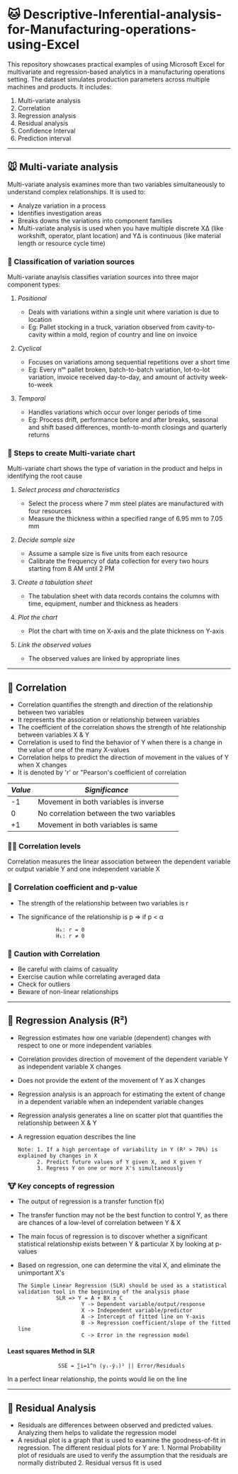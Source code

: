 # 🐱 Descriptive-Inferential-analysis-for-Manufacturing-operations-using-Excel
This repository showcases practical examples of using Microsoft Excel for multivariate and regression-based analytics in a manufacturing operations setting. The dataset simulates production parameters across multiple machines and products. It includes:

1. Multi-variate analysis
2. Correlation
3. Regression analysis
4. Residual analysis
5. Confidence Interval
6. Prediction interval

---

## 🐭 Multi-variate analysis
Multi-variate analysis examines more than two variables simultaneously to understand complex relationships. It is used to:
- Analyze variation in a process
- Identifies investigation areas
- Breaks downs the variations into component families
- Multi-variate analysis is used when you have multiple discrete XΔ (like workshift, operator, plant location) and YΔ is continuous (like material length or resource cycle time)

### 🦊 Classification of variation sources
Multi-variate anaylsis classifies variation sources into three major component types:
1. *Positional*
    - Deals with variations within a single unit where variation is due to location
    - Eg: Pallet stocking in a truck, variation observed from cavity-to-cavity within a mold, region of country and line on invoice

2. *Cyclical*
    - Focuses on variations among sequential repetitions over a short time
    - Eg: Every nᵗʰ pallet broken, batch-to-batch variation, lot-to-lot variation, invoice received day-to-day, and amount of activity week-to-week

3. *Temporal*
    - Handles variations which occur over longer periods of time
    - Eg: Process drift, performance before and after breaks, seasonal and shift based differences, month-to-month closings and quarterly returns

### 🐻 Steps to create Multi-variate chart
Multi-variate chart shows the type of variation in the product and helps in identifying the root cause
1. *Select process and characteristics*
   - Select the process where 7 mm steel plates are manufactured with four resources
   - Measure the thickness within a specified range of 6.95 mm to 7.05 mm

2. *Decide sample size*
   - Assume a sample size is five units from each resource
   - Calibrate the frequency of data collection for every two hours starting from 8 AM until 2 PM

3. *Create a tabulation sheet*
   - The tabulation sheet with data records contains the columns with time, equipment, number and thickness as headers

4. *Plot the chart*
   - Plot the chart with time on X-axis and the plate thickness on Y-axis

5. *Link the observed values*
   - The observed values are linked by appropriate lines

---

## 🐼 Correlation
- Correlation quantifies the strength and direction of the relationship between two variables
- It represents the assoication or relationship between variables
- The coefficient of the correlation shows the strength of hte relationship between variables X & Y
- Correlation is used to find the behavior of Y when there is a change in the value of one of the many X-values
- Correlation helps to predict the direction of movement in the values of Y when X changes
- It is denoted by 'r' or "Pearson's coefficient of correlation

|*Value*|*Significance*|
|--------|-------------|
|-1| Movement in both variables is inverse |
|0| No correlation between the two variables |
|+1| Movement in both variables is same |

### 🐻‍❄️ Correlation levels
Correlation measures the linear association between the dependent variable or output variable Y and one independent variable X

### 🐨 Correlation coefficient and p-value
- The strength of the relationship between two variables is r
- The significance of the relationship is p
     => if p < α

                  H₀: r = 0
                  H₁: r ≠ 0

### 🐯 Caution with Correlation
- Be careful with claims of casuality
- Exercise caution while correlating averaged data
- Check for outliers
- Beware of non-linear relationships

---

## 🦁 Regression Analysis (R²)
- Regression estimates how one variable (dependent) changes with respect to one or more independent variables
- Correlation provides direction of movement of the dependent variable Y as independent variable X changes
- Does not provide the extent of the movement of Y as X changes
- Regression analysis is an approach for estimating the extent of change in a dependent variable when an independent variable changes
- Regression analysis generates a line on scatter plot that quantifies the relationship between X & Y
- A regression equation describes the line

      Note: 1. If a high percentage of variability in Y (R² > 70%) is explained by changes in X
            2. Predict future values of Y given X, and X given Y
            3. Regress Y on one or more X's simultaneously

### 🐮 Key concepts of regression
- The output of regression is a transfer function f(x)
- The transfer function may not be the best function to control Y, as there are chances of a low-level of correlation between Y & X
- The main focus of regression is to discover whether a significant statistical relationship exists between Y & particular X by looking at p-values
- Based on regression, one can determine the vital X, and eliminate the unimportant X's

      The Simple Linear Regression (SLR) should be used as a statistical validation tool in the beginning of the analysis phase
                  SLR => Y = A + BX ± C
                          Y -> Dependent variable/output/response
                          X -> Independent variable/predictor
                          A -> Intercept of fitted line on Y-axis
                          B -> Regression coefficient/slope of the fitted line
                          C -> Error in the regression model

#### Least squares Method in SLR
                    SSE = ∑i=1^n (yᵢ-ŷᵢ)² || Error/Residuals
In a perfect linear relationship, the points would lie on the line

---

## 🐷 Residual Analysis
- Residuals are differences between observed and predicted values. Analyzing them helps to validate the regression model
- A residual plot is a graph that is used to examine the goodness-of-fit in regression. The different residual plots for Y are:
                  1. Normal Probability plot of residuals are used to verify the assumption that the residuals are normally distributed
                  2. Residual versus fit is used 


